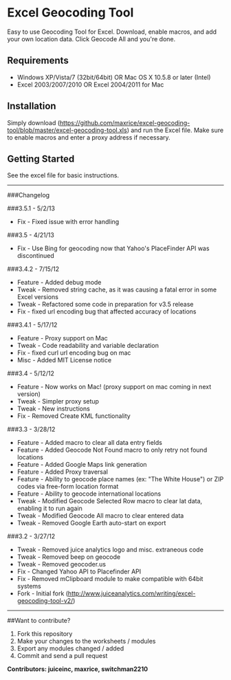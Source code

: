 Excel Geocoding Tool
=====================

Easy to use Geocoding Tool for Excel. Download, enable macros, and add your own location data. Click Geocode All and you're done.

Requirements
------------
* Windows XP/Vista/7 (32bit/64bit) OR Mac OS X 10.5.8 or later (Intel)
* Excel 2003/2007/2010 OR Excel 2004/2011 for Mac

Installation
------------
Simply download (https://github.com/maxrice/excel-geocoding-tool/blob/master/excel-geocoding-tool.xls) and run the Excel file. Make sure to enable macros and enter a proxy address if necessary.

Getting Started
---------------
See the excel file for basic instructions.


---------------
###Changelog

###3.5.1 - 5/2/13
* Fix - Fixed issue with error handling

###3.5 - 4/21/13
* Fix - Use Bing for geocoding now that Yahoo's PlaceFinder API was discontinued

###3.4.2 - 7/15/12
* Feature - Added debug mode
* Tweak - Removed string cache, as it was causing a fatal error in some Excel versions
* Tweak - Refactored some code in preparation for v3.5 release
* Fix - fixed url encoding bug that affected accuracy of locations

###3.4.1 - 5/17/12
* Feature - Proxy support on Mac
* Tweak - Code readability and variable declaration
* Fix - fixed curl url encoding bug on mac
* Misc - Added MIT License notice

###3.4 - 5/12/12
* Feature - Now works on Mac! (proxy support on mac coming in next version)
* Tweak - Simpler proxy setup
* Tweak - New instructions
* Fix - Removed Create KML functionality

###3.3 - 3/28/12
* Feature - Added macro to clear all data entry fields
* Feature - Added Geocode Not Found macro to only retry not found locations
* Feature - Added Google Maps link generation
* Feature - Added Proxy traversal
* Feature - Ability to geocode place names (ex: "The White House") or ZIP codes via free-form location format
* Feature - Ability to geocode international locations
* Tweak - Modified Geocode Selected Row macro to clear lat data, enabling it to run again
* Tweak - Modified Geocode All macro to clear entered data
* Tweak - Removed Google Earth auto-start on export

###3.2 - 3/27/12
* Tweak - Removed juice analytics logo and misc. extraneous code
* Tweak - Removed beep on geocode
* Tweak - Removed geocoder.us
* Fix - Changed Yahoo API to Placefinder API
* Fix - Removed mClipboard module to make compatible with 64bit systems
* Fork - Initial fork (http://www.juiceanalytics.com/writing/excel-geocoding-tool-v2/)

----------

##Want to contribute?

1) Fork this repository
2) Make your changes to the worksheets / modules
3) Export any modules changed / added
4) Commit and send a pull request

__Contributors: juiceinc, maxrice, switchman2210__